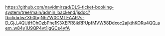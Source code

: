 https://github.com/navidmirzad/DLS-ticket-booking-system/tree/main/admin_backend/jsdoc?fbclid=IwZXh0bgNhZW0CMTEAAR7s-D_GjJ_4QUtHOhOzbPhe1K3XEPR8ikRPUpfMVW58Ddxoc2ajkthKORu4QQ_aem_w84y1U9QP4vt1igGCs4yfA